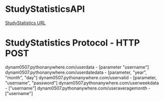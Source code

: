 # StudyStatisticsAPI
[StudyStatistics URL](dynam0507.pythonanywhere.com)

# StudyStatistics Protocol - HTTP POST 
dynam0507.pythonanywhere.com/userdata - [parameter "username"] <br>
dynam0507.pythonanywhere.com/userdatedata - [parameter, "year", "month", "day"]
dynam0507.pythonanywhere.com/uservalid - [parameter, "username", "password"]
dynam0507.pythonanywhere.com/userweekdata - ["username"]
dynam0507.pythonanywhere.com/useraveragemonth - ["username"]
